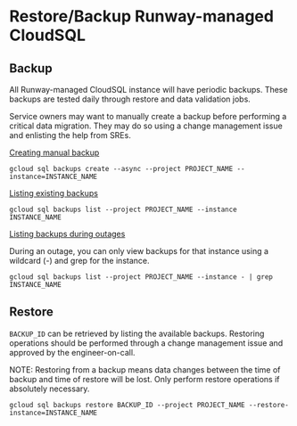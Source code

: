 # Restore/Backup Runway-managed CloudSQL

## Backup

All Runway-managed CloudSQL instance will have periodic backups. These backups are tested daily
through restore and data validation jobs.

Service owners may want to manually create a backup before performing a critical data migration.
They may do so using a change management issue and enlisting the help from SREs.

[Creating manual backup](https://cloud.google.com/sql/docs/postgres/backup-recovery/backing-up#on-demand)

```
gcloud sql backups create --async --project PROJECT_NAME --instance=INSTANCE_NAME
```

[Listing existing backups](https://cloud.google.com/sql/docs/postgres/backup-recovery/backing-up#viewbackups)

```
gcloud sql backups list --project PROJECT_NAME --instance INSTANCE_NAME
```

[Listing backups during outages](https://cloud.google.com/sql/docs/mysql/backup-recovery/backing-up#backuplist)

During an outage, you can only view backups for that instance using a wildcard (-) and grep for the instance.

```
gcloud sql backups list --project PROJECT_NAME --instance - | grep INSTANCE_NAME
```

## Restore

`BACKUP_ID` can be retrieved by listing the available backups. Restoring operations should be performed through a change management issue and approved by the engineer-on-call.

NOTE: Restoring from a backup means data changes between the time of backup and time of restore will be lost. Only perform restore operations if absolutely necessary.

```
gcloud sql backups restore BACKUP_ID --project PROJECT_NAME --restore-instance=INSTANCE_NAME
```
